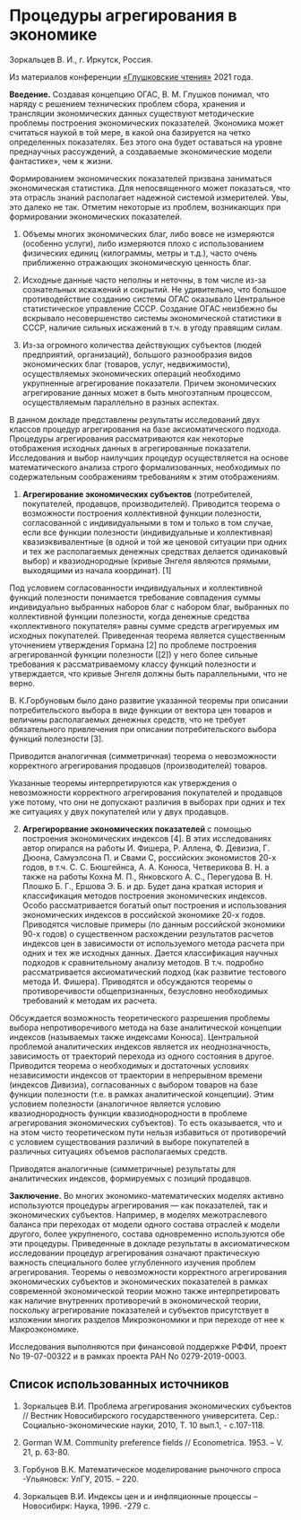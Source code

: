 # Процедуры агрегирования в экономике

Зоркальцев В. И., г. Иркутск, Россия.

Из материалов конференции [«Глушковские чтения»](../index.md) 2021 года.

**Введение.** Создавая концепцию ОГАС, В. М. Глушков понимал, что наряду с решением технических проблем сбора, хранения и трансляции экономических данных существуют методические проблемы построения экономических показателей. Экономика может считаться наукой в той мере, в какой она базируется на четко определенных показателях. Без этого она будет оставаться на уровне преднаучных рассуждений, а создаваемые экономические модели фантастике», чем к жизни.

Формированием экономических показателей призвана заниматься экономическая статистика. Для непосвященного может показаться, что эта отрасль знаний располагает надежной системой измерителей. Увы, это далеко не так. Отметим некоторые из проблем, возникающих при формировании экономических показателей.

1. Объемы многих экономических благ, либо вовсе не измеряются (особенно услуги), либо измеряются плохо с использованием физических единиц (килограммы, метры и т.д.), часто очень приближенно отражающих экономическую ценность благ.

2. Исходные данные часто неполны и неточны, в том числе из-за сознательных искажений и сокрытий. Не удивительно, что большое противодействие созданию системы ОГАС оказывало Центральное статистическое управление СССР. Создание ОГАС неизбежно бы вскрывало несовершенство системы экономической статистики в СССР, наличие сильных искажений в т.ч. в угоду правящим силам.

3. Из-за огромного количества действующих субъектов (людей предприятий, организаций), большого разнообразия видов экономических благ (товаров, услуг, недвижимости), осуществляемых экономических операций необходимо укрупненные агрегирование показатели. Причем экономических агрегирование данных может в быть многоэтапным процессом, осуществляемым параллельно в разных аспектах.

В данном докладе представлены результаты исследований двух классов процедур агрегирования на базе аксиоматического подхода. Процедуры агрегирования рассматриваются как некоторые отображения исходных данных в агрегированные показатели. Исследования и выбор наилучших процедур осуществляется на основе математического анализа строго формализованных, необходимых по содержательным соображениям требованиям к этим отображениям.

1. **Агрегирование экономических субъектов** (потребителей, покупателей, продавцов, производителей). Приводится теорема о возможности построения коллективной функции полезности, согласованной с индивидуальными в том и только в том случае, если все функции полезности (индивидуальные и коллективная) квазиэквивалентные (в одной и той же ценовой ситуации при одних и тех же располагаемых денежных средствах делается одинаковый выбор) и квазиоднородные (кривые Энгеля являются прямыми, выходящими из начала координат). [1]

Под условием согласованности индивидуальных и коллективной функций полезности понимается требование совпадения суммы индивидуально выбранных наборов благ с набором благ, выбранных по коллективной функции полезности, когда денежные средства «коллективного покупателя» равны сумме средств агрегируемых им исходных покупателей. Приведенная теорема является существенным уточнением утверждения Гормана [2] по проблеме построения агрегированной функции полезности ([2]) у него более сильные требования к рассматриваемому классу функций полезности и утверждается, что кривые Энгеля должны быть параллельными, что не верно.

В. К.Горбуновым было дано развитие указанной теоремы при описании потребительского выбора в виде функции от вектора цен товаров и величины располагаемых денежных средств, что не требует обязательного привлечения при описании потребительского выбора функций полезности [3].

Приводится аналогичная (симметричная) теорема о невозможности корректного агрегирования продавцов (производителей) товаров.

Указанные теоремы интерпретируются как утверждения о невозможности корректного агрегирования покупателей и продавцов уже потому, что они не допускают различия в выборах при одних и тех же ситуациях у двух покупателей или у двух продавцов.

2. **Агрегирорвание экономических показателей** с помощью построения экономических индексов [4]. В этих исследованиях автор опирался на работы И. Фишера, Р. Аллена, Ф. Девизиа, Г. Дюона, Самуэлсона П. и Свами С, российских экономистов 20-х годов, в т.ч. С. С. Бюшгейнса, А. А. Конюса, Четверикова В. Н. а также на работы Кохна М. П., Янковского А. С., Перегудова В. Н. Плошко Б. Г., Ершова Э. Б. и др. Будет дана краткая история и классификация методов построения экономических индексов. Особо рассматривается богатый опыт построения и использования экономических индексов в российской экономике 20-х годов. Приводятся числовые примеры (по данным российской экономики 90-х годов) о существенном расхождении результатов расчетов индексов цен в зависимости от используемого метода расчета при одних и тех же исходных данных. Дается классификация научных подходов к сравнительному анализу методов. В т.ч. подробно рассматривается аксиоматический подход (как развитие тестового метода И. Фишера). Приводятся и обсуждаются теоремы о противоречивости общепризнанных, безусловно необходимых требований к методам их расчета.

Обсуждается возможность теоретического разрешения проблемы выбора непротиворечивого метода на базе аналитической концепции индексов (называемых также индексами Конюса). Центральной проблемой аналитических индексов является их неоднозначность, зависимость от траекторий перехода из одного состояния в другое. Приводится теорема о необходимых и достаточных условиях независимости индексов от траектории в непрерывном времени (индексов Дивизиа), согласованных с выбором товаров на базе функции полезности (т.е. в рамках аналитической концепции). Этим условием полезности (аналогичное является условию квазиоднородность функции квазиоднородности в проблеме агрегирования экономических субъектов). То есть оказывается, что и на этом чисто теоретическом пути нельзя избавиться от противоречий с условием существования различий в выборе покупателей в различных ситуациях объемов располагаемых средств.

Приводятся аналогичные (симметричные) результаты для аналитических индексов, формируемых с позиций продавцов.

**Заключение.** Во многих экономико-математических моделях активно используются процедуры агрегирования — как показателей, так и экономических субъектов. Например, в моделях межотраслевого баланса при переходах от модели одного состава отраслей к модели другого, более укрупненого, состава одновременно используются обе эти процедуры. Приведенные в докладе результаты в аксиоматическом исследовании процедур агрегирования означают практическую важность специального более углубленного изучения проблем агрегирования. Теоремы о невозможности корректного агрегирования экономических субъектов и экономических показателей в рамках современной экономической теории можно также интерпретировать как наличие внутренних противоречий в экономической теории, поскольку агрегирование показателей и субъектов присутствует в изложении многих разделов Микроэкономики и при переходе от нее к Макроэкономике.

Исследования выполняются при финансовой поддержке РФФИ, проект No 19-07-00322 и в рамках проекта РАН No 0279-2019-0003.

## Список использованных источников

1. Зоркальцев В.И. Проблема агрегирования экономических субъектов // Вестник Новосибирского государственного университета. Сер.: Социально-экономические науки, 2010, Т. 10 вып.1, - с.107-118.

2. Gorman W.M. Community preference fields // Econometrica. 1953. – V. 21, p. 63-80.

3. Горбунов В.К. Математическое моделирование рыночного спроса -Ульяновск: УлГУ, 2015. – 220.

4. Зоркальцев В.И. Индексы цен и и инфляционные процессы – Новосибирк: Наука, 1996. -279 с.